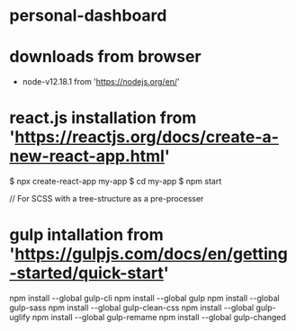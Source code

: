 # personal-dashboard

# downloads from browser
- node-v12.18.1 from 'https://nodejs.org/en/'

# react.js installation from 'https://reactjs.org/docs/create-a-new-react-app.html'
$ npx create-react-app my-app
$ cd my-app
$ npm start

// For SCSS with a tree-structure as a pre-processer
# gulp intallation from 'https://gulpjs.com/docs/en/getting-started/quick-start'
npm install --global gulp-cli
npm install --global gulp
npm install --global gulp-sass
npm install --global gulp-clean-css
npm install --global gulp-uglify
npm install --global gulp-remame
npm install --global gulp-changed



